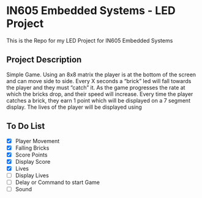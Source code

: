 # IN605 Embedded Systems - LED Project
This is the Repo for my LED Project for IN605 Embedded Systems
## Project Description
Simple Game. Using an 8x8 matrix the player is at the bottom of the screen and can move side to side. Every X seconds a “brick” led will fall towards the player and they must “catch” it. As the game progresses the rate at which the bricks drop, and their speed will increase. Every time the player catches a brick, they earn 1 point which will be displayed on a 7 segment display. The lives of the player will be displayed using
## To Do List
- [x] Player Movement
- [x] Falling Bricks
- [x] Score Points
- [x] Display Score
- [x] Lives
- [ ] Display Lives
- [ ] Delay or Command to start Game
- [ ] Sound
